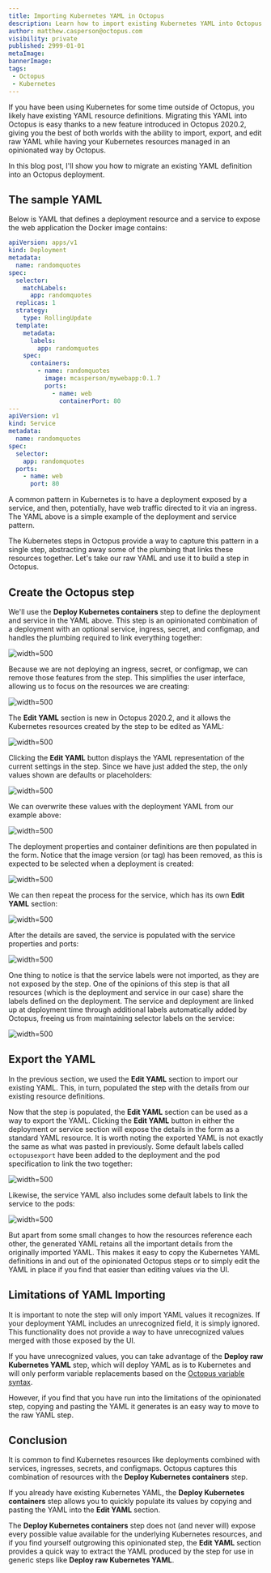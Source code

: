 ```yaml
---
title: Importing Kubernetes YAML in Octopus
description: Learn how to import existing Kubernetes YAML into Octopus steps
author: matthew.casperson@octopus.com
visibility: private
published: 2999-01-01
metaImage: 
bannerImage: 
tags:
 - Octopus
 - Kubernetes
---
```


If you have been using Kubernetes for some time outside of Octopus, you likely have existing YAML resource definitions. Migrating this YAML into Octopus is easy thanks to a new feature introduced in Octopus 2020.2, giving you the best of both worlds with the ability to import, export, and edit raw YAML while having your Kubernetes resources managed in an opinionated way by Octopus.

In this blog post, I'll show you how to migrate an existing YAML definition into an Octopus deployment.

## The sample YAML

Below is YAML that defines a deployment resource and a service to expose the web application the Docker image contains:

```yaml
apiVersion: apps/v1
kind: Deployment
metadata:
  name: randomquotes
spec:
  selector:
    matchLabels:
      app: randomquotes
  replicas: 1
  strategy:
    type: RollingUpdate
  template:
    metadata:
      labels:
        app: randomquotes
    spec:
      containers:
        - name: randomquotes
          image: mcasperson/mywebapp:0.1.7
          ports:
            - name: web
              containerPort: 80
---
apiVersion: v1
kind: Service
metadata:
  name: randomquotes
spec:
  selector:
    app: randomquotes
  ports:
    - name: web
      port: 80
```

A common pattern in Kubernetes is to have a deployment exposed by a service, and then, potentially, have web traffic directed to it via an ingress. The YAML above is a simple example of the deployment and service pattern.

The Kubernetes steps in Octopus provide a way to capture this pattern in a single step, abstracting away some of the plumbing that links these resources together. Let's take our raw YAML and use it to build a step in Octopus.

## Create the Octopus step

We'll use the **Deploy Kubernetes containers** step to define the deployment and service in the YAML above. This step is an opinionated combination of a deployment with an optional service, ingress, secret, and configmap, and handles the plumbing required to link everything together:

![](deploy-containers.png "width=500")

Because we are not deploying an ingress, secret, or configmap, we can remove those features from the step. This simplifies the user interface, allowing us to focus on the resources we are creating:

![](disable-features.png "width=500")

The **Edit YAML** section is new in Octopus 2020.2, and it allows the Kubernetes resources created by the step to be edited as YAML:

![](deployment-edit-yaml.png "width=500")

Clicking the **Edit YAML** button displays the YAML representation of the current settings in the step. Since we have just added the step, the only values shown are defaults or placeholders:

![](deployment-default-yaml.png "width=500")

We can overwrite these values with the deployment YAML from our example above:

![](deployment-paste-yaml.png "width=500")

The deployment properties and container definitions are then populated in the form. Notice that the image version (or tag) has been removed, as this is expected to be selected when a deployment is created:

![](populated-deployment.png "width=500")

We can then repeat the process for the service, which has its own **Edit YAML** section:

![](service-edit-yaml.png "width=500")

After the details are saved, the service is populated with the service properties and ports:

![](service-pasted-yaml.png "width=500")

One thing to notice is that the service labels were not imported, as they are not exposed by the step. One of the opinions of this step is that all resources (which is the deployment and service in our case) share the labels defined on the deployment. The service and deployment are linked up at deployment time through additional labels automatically added by Octopus, freeing us from maintaining selector labels on the service:

![](populated-service.png "width=500")

## Export the YAML

In the previous section, we used the **Edit YAML** section to import our existing YAML. This, in turn, populated the step with the details from our existing resource definitions.

Now that the step is populated, the **Edit YAML** section can be used as a way to export the YAML. Clicking the **Edit YAML** button in either the deployment or service section will expose the details in the form as a standard YAML resource. It is worth noting the exported YAML is not exactly the same as what was pasted in previously. Some default labels called `octopusexport` have been added to the deployment and the pod specification to link the two together:

![](deployment-export.png "width=500")

Likewise, the service YAML also includes some default labels to link the service to the pods:

![](service-export.png "width=500")

But apart from some small changes to how the resources reference each other, the generated YAML retains all the important details from the originally imported YAML. This makes it easy to copy the Kubernetes YAML definitions in and out of the opinionated Octopus steps or to simply edit the YAML in place if you find that easier than editing values via the UI.

## Limitations of YAML Importing

It is important to note the step will only import YAML values it recognizes. If your deployment YAML includes an unrecognized field, it is simply ignored. This functionality does not provide a way to have unrecognized values merged with those exposed by the UI.

If you have unrecognized values, you can take advantage of the **Deploy raw Kubernetes YAML** step, which will deploy YAML as is to Kubernetes and will only perform variable replacements based on the [Octopus variable syntax](https://octopus.com/docs/projects/variables/variable-substitutions).

However, if you find that you have run into the limitations of the opinionated step, copying and pasting the YAML it generates is an easy way to move to the raw YAML step.

## Conclusion

It is common to find Kubernetes resources like deployments combined with services, ingresses, secrets, and configmaps. Octopus captures this combination of resources with the **Deploy Kubernetes containers** step.

If you already have existing Kubernetes YAML, the **Deploy Kubernetes containers** step allows you to quickly populate its values by copying and pasting the YAML into the **Edit YAML** section.

The **Deploy Kubernetes containers** step does not (and never will) expose every possible value available for the underlying Kubernetes resources, and if you find yourself outgrowing this opinionated step, the **Edit YAML** section provides a quick way to extract the YAML produced by the step for use in generic steps like **Deploy raw Kubernetes YAML**.
